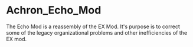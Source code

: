 # Achron_Echo_Mod
 The Echo Mod is a reassembly of the EX Mod. It's purpose is to correct some of the legacy organizational problems and other inefficiencies of the EX mod.
